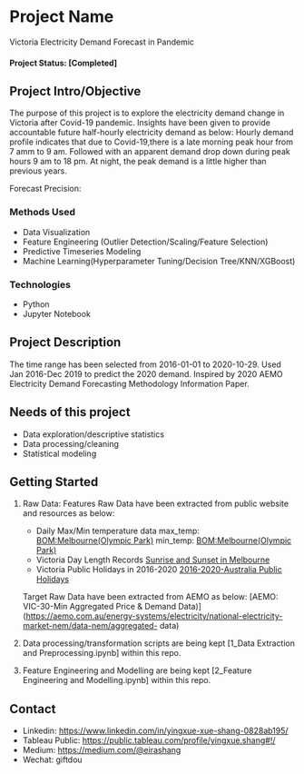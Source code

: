 # Project Name
Victoria Electricity Demand Forecast in Pandemic

####  Project Status: [Completed]

## Project Intro/Objective
The purpose of this project is to explore the electricity demand change in Victoria after Covid-19 pandemic. Insights have been given to provide accountable future half-hourly electricity demand as below:
Hourly demand profile indicates that due to Covid-19,there is a late morning peak hour from 7 amm to 9 am. 
Followed with an apparent demand drop down during peak hours 9 am to 18 pm. 
At night, the peak demand is a little higher than previous years.

Forecast Precision: 


### Methods Used
* Data Visualization
* Feature Engineering (Outlier Detection/Scaling/Feature Selection)
* Predictive Timeseries Modeling
* Machine Learning(Hyperparameter Tuning/Decision Tree/KNN/XGBoost)

### Technologies 
* Python
* Jupyter Notebook

## Project Description
The time range has been selected from 2016-01-01 to 2020-10-29. 
Used Jan 2016-Dec 2019 to predict the 2020 demand.
Inspired by 2020 AEMO Electricity Demand Forecasting Methodology Information Paper.



## Needs of this project

- Data exploration/descriptive statistics
- Data processing/cleaning
- Statistical modeling

## Getting Started

1. Raw Data:
   Features Raw Data have been extracted from public website and resources as below:
    -  Daily Max/Min temperature data
        max_temp: [BOM:Melbourne(Olympic Park)](http://www.bom.gov.au/jsp/ncc/cdio/weatherData/avp_nccObsCode=122&p_display_type=dailyDataFile&p_startYear=&p_c=&p_stn_num=086338)
        min_temp:   [BOM:Melbourne(Olympic Park)](http://www.bom.gov.au/jsp/ncc/cdio/weatherData/avp_nccObsCode=123&p_display_type=dailyDataFile&p_startYear=&p_c=&p_stn_num=086338)
    -  Victoria Day Length Records
       [Sunrise and Sunset in Melbourne](https://www.timeanddate.com/sun/australia/melbourne)
    -  Victoria Public Holidays in 2016-2020
       [2016-2020-Australia Public Holidays](https://data.gov.au/dataset/ds-dga-b1bc6077-dadd-4f61-9f8c-002ab2cdff10/details)
       
   Target Raw Data have been extracted from AEMO as below:
       [AEMO: VIC-30-Min Aggregated Price & Demand Data)](https://aemo.com.au/energy-systems/electricity/national-electricity-market-nem/data-nem/aggregated-
       data)

3. Data processing/transformation scripts are being kept [1_Data Extraction and Preprocessing.ipynb] within this repo.
4. Feature Engineering and Modelling are being kept [2_Feature Engineering and Modelling.ipynb] within this repo.



## Contact
* Linkedin: https://www.linkedin.com/in/yingxue-xue-shang-0828ab195/
* Tableau Public: https://public.tableau.com/profile/yingxue.shang#!/
* Medium: https://medium.com/@eirashang
* Wechat: giftdou
